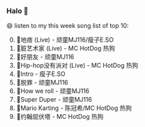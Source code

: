 

### Halo 👋

😄 listen to my this week song list of top 10:

0. 🌈地痞 (Live) - 顽童MJ116/瘦子E.SO
1. 🌈脏艺术家 (Live) - MC HotDog 热狗
2. 🌈好朋友 - 顽童MJ116
3. 🌈Hip-hop没有派对 (Live) - MC HotDog 热狗
4. 🌈Intro - 瘦子E.SO
5. 🌈脱罪 - 顽童MJ116
6. 🌈How we roll - 顽童MJ116
7. 🌈Super Duper - 顽童MJ116
8. 🌈Mario Karting - 陈冠希/MC HotDog 热狗
9. 🌈约翰屈伏塔 - MC HotDog 热狗

